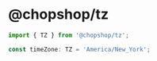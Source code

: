 # @chopshop/tz

```typescript
import { TZ } from '@chopshop/tz';

const timeZone: TZ = 'America/New_York';
```

